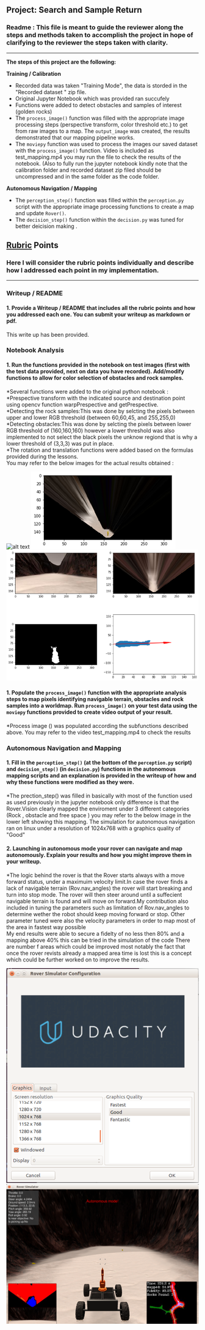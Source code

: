 ## Project: Search and Sample Return
### Readme : This file is meant to guide the reviewer along the steps and methods taken to accomplish the project in hope of clarifying to the reviewer the steps taken with clarity.

---


**The steps of this project are the following:**  

**Training / Calibration**  

* Recorded data was taken  "Training Mode", the data is storded in the "Recorded dataset " zip file. 
* Original Jupyter Notebook which was provided ran succufely 
* Functions were added  to detect obstacles and samples of interest (golden rocks)
* The `process_image()` function was filled with the appropriate image processing steps (perspective transform, color threshold etc.) to get from raw images to a map.  The `output_image` was created, the results  demonstrated that our mapping pipeline works.
* The  `moviepy` function was used to process the images our saved dataset with the `process_image()` function. Video is included as test_mapping.mp4 you may run the file to check the results of the notebook. (Also to fully run the jupyter notebook kindly note that the calibration folder and recorded dataset zip filed should be uncompressed and in the same folder as the code folder.

**Autonomous Navigation / Mapping**

* The  `perception_step()` function was filled within the `perception.py` script with the appropriate image processing functions to create a map and update `Rover()`. 
* The  `decision_step()` function within the `decision.py` was tuned for better deicision making . 
  

[//]: # (Image References)

[image1]: ./reults/img_1.png
[image2]: ./results/img_2.png
[image3]: ./results/img_3.png
[image4]: ./results/img_4.png
[image5]: ./results/img_5.png

## [Rubric](https://review.udacity.com/#!/rubrics/916/view) Points
### Here I will consider the rubric points individually and describe how I addressed each point in my implementation.  

---
### Writeup / README

#### 1. Provide a Writeup / README that includes all the rubric points and how you addressed each one.  You can submit your writeup as markdown or pdf.  

This write up has been provided.

### Notebook Analysis
#### 1. Run the functions provided in the notebook on test images (first with the test data provided, next on data you have recorded). Add/modify functions to allow for color selection of obstacles and rock samples.
*Several functions were added to the original python notebook :   
*Prespective transform with the indicated source and destination point using opencv function warpPrespective and getPrespective.  
*Detecting the rock samples:This was done by selcting the pixels between upper and lower RGB threshold (between 60,60,45, and 255,255,0)  
*Detecting obstacles:This was done by selcting the pixels between  lower RGB threshold of (160,160,160) however a lower threshold was also implemented to not select the black pixels the unknow regiond that is why a lower threshold of (3,3,3) was put in place.  
*The rotation and translation functions were added based on the formulas provided during the lessons.  
You may refer to the below images for the actual results obtained :  

![alt text][image1]
![alt text][image2]
![alt text][image3]  

#### 1. Populate the `process_image()` function with the appropriate analysis steps to map pixels identifying navigable terrain, obstacles and rock samples into a worldmap.  Run `process_image()` on your test data using the `moviepy` functions provided to create video output of your result. 
  
  *Process image () was populated according the subfunctions described above. You may refer to the video test_mapping.mp4 to check the results
### Autonomous Navigation and Mapping

#### 1. Fill in the `perception_step()` (at the bottom of the `perception.py` script) and `decision_step()` (in `decision.py`) functions in the autonomous mapping scripts and an explanation is provided in the writeup of how and why these functions were modified as they were.
*The prection_step() was filled in basically with most of the function used as used previously in the jupyter notebook only difference is that the Rover.Vision clearly mapped the enviroment under 3 different categories (Rock , obstacle and free space ) you may refer to the below image in the lower left showing this mapping. The simulation for autonomous navigation ran on linux under a resolution of 1024x768 with a graphics quality of "Good"

#### 2. Launching in autonomous mode your rover can navigate and map autonomously.  Explain your results and how you might improve them in your writeup.  
*The logic behind  the rover is that the Rover starts always with a move forward status, under a maximuim velocity limit.In case the rover finds a lack of navigable terrain (Rov.nav_angles) the rover will start breaking and turn into stop mode. The rover will then steer around until a suffecient navigable terrain is found and will move on forward.My contribution also included in tuning the parameters such as limitation of Rov.nav_angles to determine wether the robot should keep moving forward or stop. Other parameter tuned were also the velocity parameters in order to map most of the area in fastest way possible  
My end results were able to secure a fidelty of no less then 80% and a mapping above 40% this can be tried in the simulation of the code
There are number f areas which could be improved most notably the fact that once the rover revists already a mapped area time is lost this is a concept which could be further worked on to improve the results. 




![alt text][image4]
![alt text][image5]

